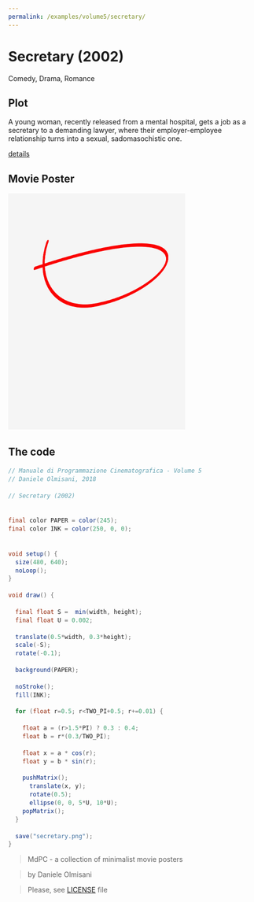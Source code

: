 ```yaml
---
permalink: /examples/volume5/secretary/
---
```

# Secretary (2002)

Comedy, Drama, Romance

## Plot
A young woman, recently released from a mental hospital, gets a job as a secretary to a demanding lawyer, where their employer-employee relationship turns into a sexual, sadomasochistic one.

[details](https://www.imdb.com/title/tt0274812/)

## Movie Poster
<img src="secretary.png"  width="360px" title="Secretary">


## The code
```java
// Manuale di Programmazione Cinematografica - Volume 5
// Daniele Olmisani, 2018

// Secretary (2002)


final color PAPER = color(245);
final color INK = color(250, 0, 0);


void setup() {
  size(480, 640);
  noLoop();
}

void draw() {
  
  final float S =  min(width, height);
  final float U = 0.002;
  
  translate(0.5*width, 0.3*height);
  scale(-S);
  rotate(-0.1);
  
  background(PAPER);
  
  noStroke();
  fill(INK);
  
  for (float r=0.5; r<TWO_PI+0.5; r+=0.01) {
    
    float a = (r>1.5*PI) ? 0.3 : 0.4;
    float b = r*(0.3/TWO_PI);
    
    float x = a * cos(r);
    float y = b * sin(r);
    
    pushMatrix();
      translate(x, y);
      rotate(0.5);
      ellipse(0, 0, 5*U, 10*U);
    popMatrix();
  }
  
  save("secretary.png");
}

```

> MdPC - a collection of minimalist movie posters

> by Daniele Olmisani

> Please, see [LICENSE](../../../LICENSE) file
